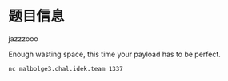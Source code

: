 # 题目信息

jazzzooo

Enough wasting space, this time your payload has to be perfect.

`nc malbolge3.chal.idek.team 1337`

